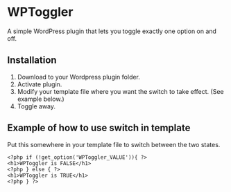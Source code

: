 # WPToggler

A simple WordPress plugin that lets you toggle exactly one option on and off.

## Installation

1. Download to your Wordpress plugin folder.
2. Activate plugin.
3. Modify your template file where you want the switch to take effect. (See example below.)
4. Toggle away.

## Example of how to use switch in template

Put this somewhere in your template file to switch between the two states.

```
<?php if (!get_option('WPToggler_VALUE')){ ?>
<h1>WPToggler is FALSE</h1>
<?php } else { ?>
<h1>WPToggler is TRUE</h1>
<?php } ?>

``` 
